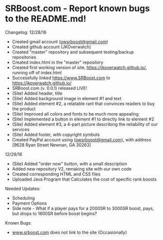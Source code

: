 # SRBoost.com - Report known bugs to the README.md!
Changelog:
12/28/16
+ Created gmail account (owsrboost@gmail.com)
+ Created github account (JKOverwatch)
+ Created "master" repository and subsequent testing/backup repositories
+ Created index.html in the "master" repository
+ Created first working version of site, https://jkoverwatch.github.io/, running off of index.html
+ Successfully linked https://www.SRBoost.com to https://jkoverwatch.github.io/
+ SRBoost.com (v. 0.0.1) released LIVE!
+ (Site) Added header, title
+ (Site) Added background image in element #1 and text
+ (Site) Added element #2, a relatable rant that convinces readers to buy the product
+ (Site) Improved all colors and fonts to be much more appealing
+ (Site) Implemented a button in element #1 to directly link to element #2
+ (Site) Added element #3, a 4-part picture describing the reliability of our services
+ (Site) Added footer, with copyright symbols
+ Created PayPal account using (owsrboost@gmail.com), with address [9628 Ryan Street Newnan, GA 30263]

12/29/16
+ (Site) Added "order now" button, with a small description 
+ Added new repository V2, remaking site with our own code
+ Created corresponding HTML and CSS files
+ Uploaded Java Program that Calculates the cost of specific rank boosts

Needed Updates:
- Scheduling
- Payment Options
- Side note - What if a player pays for a 2000SR to 3000SR boost, pays, but drops to 1800SR before boost begins?

Known Bugs:
- www.srboost.com does not link to the site (Occasionally)
